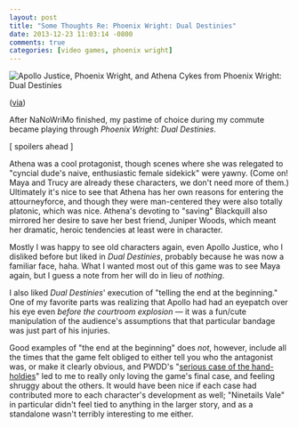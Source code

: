 ```yaml
---
layout: post
title: "Some Thoughts Re: Phoenix Wright: Dual Destinies"
date: 2013-12-23 11:03:14 -0800
comments: true
categories: [video games, phoenix wright]
---
```


<img class="book-cover" src="{{ root_url}}/images/aceattorney5.png" alt="Apollo Justice, Phoenix Wright, and Athena Cykes from Phoenix Wright: Dual Destinies"/>
<p class="caption">(<A href="http://www.joystiq.com/2013/10/24/phoenix-wright-dual-destinies-review-f8ea4d29/">via</a>)</p>

After NaNoWriMo finished, my pastime of choice during my commute became playing through *Phoenix Wright: Dual Destinies*.

[ spoilers ahead ]

Athena was a cool protagonist, though scenes where she was relegated to "cyncial dude's naive, enthusiastic female sidekick" were yawny. (Come on! Maya and Trucy are already these characters, we don't need more of them.) Ultimately it's nice to see that Athena has her own reasons for entering the attourneyforce, and though they were man-centered they were also totally platonic, which was nice. Athena's devoting to "saving" Blackquill also mirrored her desire to save her best friend, Juniper Woods, which meant her dramatic, heroic tendencies at least were in character.

Mostly I was happy to see old characters again, even Apollo Justice, who I disliked before but liked in *Dual Destinies*, probably because he was now a familiar face, haha. What I wanted most out of this game was to see Maya again, but I guess a note from her will do in lieu of *nothing*.

I also liked *Dual Destinies*' execution of "telling the end at the beginning." One of my favorite parts was realizing that Apollo had had an eyepatch over his eye even *before the courtroom explosion* — it was a fun/cute manipulation of the audience's assumptions that that particular bandage was just part of his injuries.

Good examples of "the end at the beginning" does *not*, however, include all the times that the game felt obliged to either tell you who the antagonist was, or make it clearly obvious, and PWDD's "<a href="http://www.awkwardzombie.com/index.php?page=0&comic=123013">serious case of the hand-holdies</a>" led to me to really only loving the game's final case, and feeling shruggy about the others. It would have been nice if each case had contributed more to each character's development as well; "Ninetails Vale" in particular didn't feel tied to anything in the larger story, and as a standalone wasn't terribly interesting to me either.
